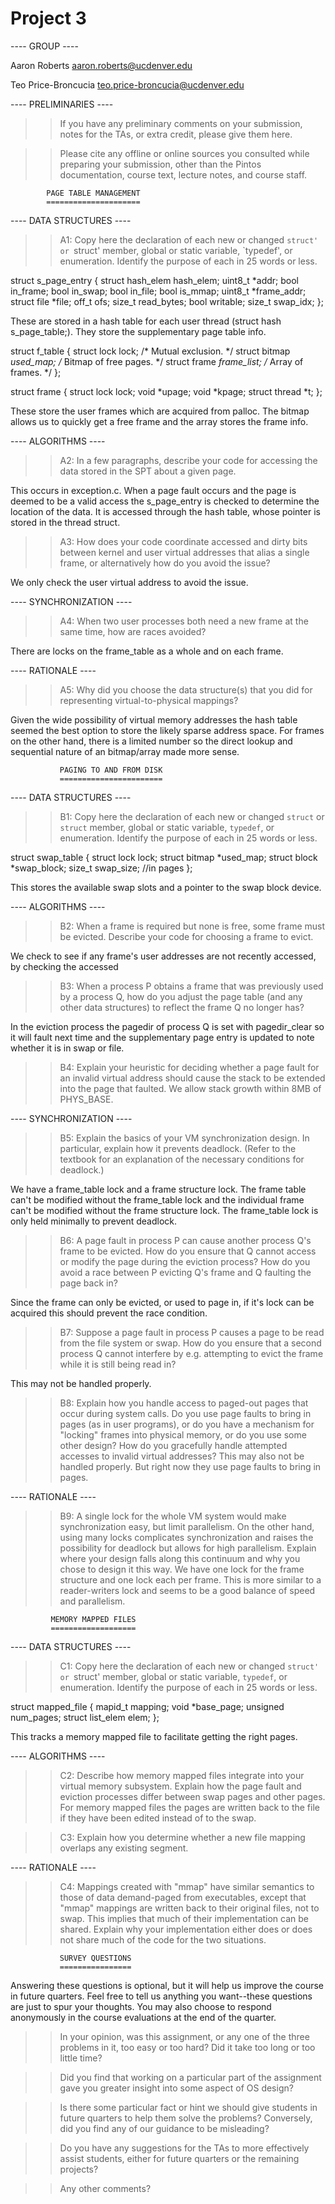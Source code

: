 # Project 3

---- GROUP ----

Aaron Roberts <aaron.roberts@ucdenver.edu>

Teo Price-Broncucia <teo.price-broncucia@ucdenver.edu>

---- PRELIMINARIES ----

>> If you have any preliminary comments on your submission, notes for the
>> TAs, or extra credit, please give them here.

>> Please cite any offline or online sources you consulted while
>> preparing your submission, other than the Pintos documentation, course
>> text, lecture notes, and course staff.

			PAGE TABLE MANAGEMENT
			=====================

---- DATA STRUCTURES ----

>> A1: Copy here the declaration of each new or changed `struct' or
>> `struct' member, global or static variable, `typedef', or
>> enumeration.  Identify the purpose of each in 25 words or less.

struct s_page_entry
{
  struct hash_elem hash_elem;
  uint8_t *addr;
  bool in_frame;
  bool in_swap;
  bool in_file;
  bool is_mmap;
  uint8_t *frame_addr;
  struct file *file;
  off_t ofs;
  size_t read_bytes;
  bool writable;
  size_t swap_idx;
};

These are stored in a hash table for each user thread (struct hash s_page_table;).
They store the supplementary page table info.

struct f_table
{
  struct lock lock;                   /* Mutual exclusion. */
  struct bitmap *used_map;            /* Bitmap of free pages. */
  struct frame *frame_list;           /* Array of frames. */
};

struct frame
{
  struct lock lock;
  void *upage;
  void *kpage;
  struct thread *t;
};

These store the user frames which are acquired from palloc. The bitmap allows
us to quickly get a free frame and the array stores the frame info.

---- ALGORITHMS ----

>> A2: In a few paragraphs, describe your code for accessing the data
>> stored in the SPT about a given page.

This occurs in exception.c. When a page fault occurs and the page is deemed to be a
valid access the s_page_entry is checked to determine the location of the data. It
is accessed through the hash table, whose pointer is stored in the thread struct.

>> A3: How does your code coordinate accessed and dirty bits between
>> kernel and user virtual addresses that alias a single frame, or
>> alternatively how do you avoid the issue?

We only check the user virtual address to avoid the issue.

---- SYNCHRONIZATION ----

>> A4: When two user processes both need a new frame at the same time,
>> how are races avoided?

There are locks on the frame_table as a whole and on each frame.


---- RATIONALE ----

>> A5: Why did you choose the data structure(s) that you did for
>> representing virtual-to-physical mappings?

Given the wide possibility of virtual memory addresses the hash table seemed the best
option to store the likely sparse address space. For frames on the other hand,
there is a limited number so the direct lookup and sequential nature of an bitmap/array
made more sense.

		       PAGING TO AND FROM DISK
		       =======================

---- DATA STRUCTURES ----

>> B1: Copy here the declaration of each new or changed `struct` or
>> `struct` member, global or static variable, `typedef`, or
>> enumeration.  Identify the purpose of each in 25 words or less.

struct swap_table
{
  struct lock lock;
  struct bitmap *used_map;
  struct block *swap_block;
  size_t swap_size; //in pages
};

This stores the available swap slots and a pointer to the swap block device.

---- ALGORITHMS ----

>> B2: When a frame is required but none is free, some frame must be
>> evicted.  Describe your code for choosing a frame to evict.

We check to see if any frame's user addresses are not recently accessed, by
checking the accessed

>> B3: When a process P obtains a frame that was previously used by a
>> process Q, how do you adjust the page table (and any other data
>> structures) to reflect the frame Q no longer has?

In the eviction process the pagedir of process Q is set with pagedir_clear so it will fault next time and the supplementary page entry is updated to note whether it is in swap or file.

>> B4: Explain your heuristic for deciding whether a page fault for an
>> invalid virtual address should cause the stack to be extended into
>> the page that faulted.
We allow stack growth within 8MB of PHYS_BASE.

---- SYNCHRONIZATION ----

>> B5: Explain the basics of your VM synchronization design.  In
>> particular, explain how it prevents deadlock.  (Refer to the
>> textbook for an explanation of the necessary conditions for
>> deadlock.)

We have a frame_table lock and a frame structure lock. The frame table
can't be modified without the frame_table lock and the individual
frame can't be modified without the frame structure lock. The
frame_table lock is only held minimally to prevent deadlock.

>> B6: A page fault in process P can cause another process Q's frame
>> to be evicted.  How do you ensure that Q cannot access or modify
>> the page during the eviction process?  How do you avoid a race
>> between P evicting Q's frame and Q faulting the page back in?

Since the frame can only be evicted, or used to page in, if it's lock
can be acquired this should prevent the race condition.

>> B7: Suppose a page fault in process P causes a page to be read from
>> the file system or swap.  How do you ensure that a second process Q
>> cannot interfere by e.g. attempting to evict the frame while it is
>> still being read in?

This may not be handled properly.

>> B8: Explain how you handle access to paged-out pages that occur
>> during system calls.  Do you use page faults to bring in pages (as
>> in user programs), or do you have a mechanism for "locking" frames
>> into physical memory, or do you use some other design?  How do you
>> gracefully handle attempted accesses to invalid virtual addresses?
This may also not be handled properly. But right now they use page faults to bring in pages.

---- RATIONALE ----

>> B9: A single lock for the whole VM system would make
>> synchronization easy, but limit parallelism.  On the other hand,
>> using many locks complicates synchronization and raises the
>> possibility for deadlock but allows for high parallelism.  Explain
>> where your design falls along this continuum and why you chose to
>> design it this way.
We have one lock for the frame structure and one lock each per frame. This is more similar to a reader-writers lock and seems to be a good balance of speed and parallelism.

			 MEMORY MAPPED FILES
			 ===================

---- DATA STRUCTURES ----

>> C1: Copy here the declaration of each new or changed `struct' or
>> `struct' member, global or static variable, `typedef`, or
>> enumeration.  Identify the purpose of each in 25 words or less.

struct mapped_file
{
  mapid_t mapping;
  void *base_page;
  unsigned num_pages;
  struct list_elem elem;
};

This tracks a memory mapped file to facilitate getting the right pages.

---- ALGORITHMS ----

>> C2: Describe how memory mapped files integrate into your virtual
>> memory subsystem.  Explain how the page fault and eviction
>> processes differ between swap pages and other pages.
For memory mapped files the pages are written back to the file if they have been edited instead of to the swap.

>> C3: Explain how you determine whether a new file mapping overlaps
>> any existing segment.

---- RATIONALE ----

>> C4: Mappings created with "mmap" have similar semantics to those of
>> data demand-paged from executables, except that "mmap" mappings are
>> written back to their original files, not to swap.  This implies
>> that much of their implementation can be shared.  Explain why your
>> implementation either does or does not share much of the code for
>> the two situations.

			   SURVEY QUESTIONS
			   ================

Answering these questions is optional, but it will help us improve the
course in future quarters.  Feel free to tell us anything you
want--these questions are just to spur your thoughts.  You may also
choose to respond anonymously in the course evaluations at the end of
the quarter.

>> In your opinion, was this assignment, or any one of the three problems
>> in it, too easy or too hard?  Did it take too long or too little time?

>> Did you find that working on a particular part of the assignment gave
>> you greater insight into some aspect of OS design?

>> Is there some particular fact or hint we should give students in
>> future quarters to help them solve the problems?  Conversely, did you
>> find any of our guidance to be misleading?

>> Do you have any suggestions for the TAs to more effectively assist
>> students, either for future quarters or the remaining projects?

>> Any other comments?
